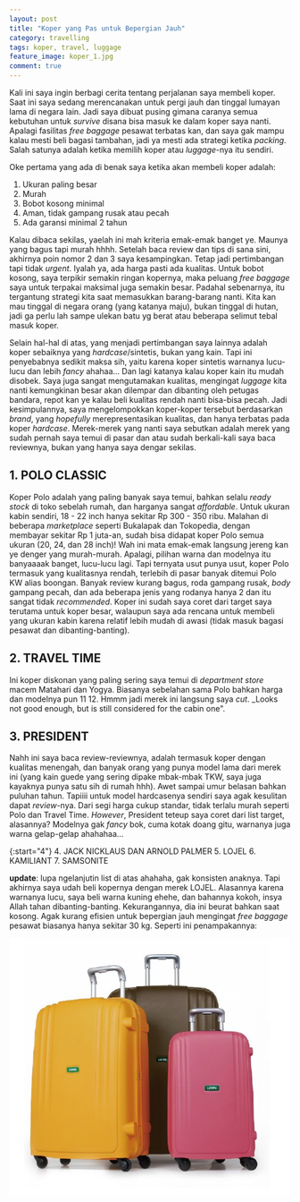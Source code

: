 ```yaml
---
layout: post
title: "Koper yang Pas untuk Bepergian Jauh"
category: travelling
tags: koper, travel, luggage
feature_image: koper_1.jpg
comment: true
---  
```


Kali ini saya ingin berbagi cerita tentang perjalanan saya membeli koper. Saat ini saya sedang merencanakan untuk pergi jauh dan tinggal lumayan lama di negara lain. Jadi saya dibuat pusing gimana caranya semua kebutuhan untuk _survive_ disana bisa masuk ke dalam koper saya nanti. Apalagi fasilitas _free baggage_ pesawat terbatas kan, dan saya gak mampu kalau mesti beli bagasi tambahan, jadi ya mesti ada strategi ketika _packing_. Salah satunya adalah ketika memilih koper atau _luggage_-nya itu sendiri.

Oke pertama yang ada di benak saya ketika akan membeli koper adalah:
1. Ukuran paling besar
2. Murah
3. Bobot kosong minimal
4. Aman, tidak gampang rusak atau pecah
5. Ada garansi minimal 2 tahun

Kalau dibaca sekilas, yaelah ini mah kriteria emak-emak banget ye. Maunya yang bagus tapi murah hhhh. Setelah baca review dan tips di sana sini, akhirnya poin nomor 2 dan 3 saya kesampingkan. Tetap jadi pertimbangan tapi tidak _urgent_. Iyalah ya, ada harga pasti ada kualitas. Untuk bobot kosong, saya terpikir semakin ringan kopernya, maka peluang _free baggage_ saya untuk terpakai maksimal juga semakin besar. Padahal sebenarnya, itu tergantung strategi kita saat memasukkan barang-barang nanti. Kita kan mau tinggal di negara orang (yang katanya maju), bukan tinggal di hutan, jadi ga perlu lah sampe ulekan batu yg berat atau beberapa selimut tebal masuk koper.

Selain hal-hal di atas, yang menjadi pertimbangan saya lainnya adalah koper sebaiknya yang _hardcase_/sintetis, bukan yang kain. Tapi ini penyebabnya sedikit maksa sih, yaitu karena koper sintetis warnanya lucu-lucu dan lebih _fancy_ ahahaa... Dan lagi katanya kalau koper kain itu mudah disobek. Saya juga sangat mengutamakan kualitas, mengingat _luggage_ kita nanti kemungkinan besar akan dilempar dan dibanting oleh petugas bandara, repot kan ye kalau beli kualitas rendah nanti bisa-bisa pecah. Jadi kesimpulannya, saya mengelompokkan koper-koper tersebut berdasarkan _brand_, yang _hopefully_ merepresentasikan kualitas, dan hanya terbatas pada koper _hardcase_. Merek-merek yang nanti saya sebutkan adalah merek yang sudah pernah saya temui di pasar dan atau sudah berkali-kali saya baca reviewnya, bukan yang hanya saya dengar sekilas.

## 1. POLO CLASSIC  

Koper Polo adalah yang paling banyak saya temui, bahkan selalu _ready stock_ di toko sebelah rumah, dan harganya sangat _affordable_. Untuk ukuran kabin sendiri, 18 - 22 inch hanya sekitar Rp 300 - 350 ribu. Malahan di beberapa _marketplace_ seperti Bukalapak dan Tokopedia, dengan membayar sekitar Rp 1 juta-an, sudah bisa didapat koper Polo semua ukuran (20, 24, dan 28 inch)! Wah ini mata emak-emak langsung jereng kan ye denger yang murah-murah. Apalagi, pilihan warna dan modelnya itu banyaaaak banget, lucu-lucu lagi. Tapi ternyata usut punya usut, koper Polo termasuk yang kualitasnya rendah, terlebih di pasar banyak ditemui Polo KW alias boongan. Banyak review kurang bagus, roda gampang rusak, _body_ gampang pecah, dan ada beberapa jenis yang rodanya hanya 2 dan itu sangat tidak _recommended_. Koper ini sudah saya coret dari target saya terutama untuk koper besar, walaupun saya ada rencana untuk membeli yang ukuran kabin karena relatif lebih mudah di awasi (tidak masuk bagasi pesawat dan dibanting-banting).

## 2. TRAVEL TIME  

Ini koper diskonan yang paling sering saya temui di _department store_ macem Matahari dan Yogya. Biasanya sebelahan sama Polo bahkan harga dan modelnya pun 11 12. Hmmm jadi merek ini langsung saya _cut_. _Looks not good enough, but is still considered for the cabin one".

## 3. PRESIDENT  

Nahh ini saya baca review-reviewnya, adalah termasuk koper dengan kualitas menengah, dan banyak orang yang punya model lama dari merek ini (yang kain guede yang sering dipake mbak-mbak TKW, saya juga kayaknya punya satu sih di rumah hhh). Awet sampai umur belasan bahkan puluhan tahun. Tapiiii untuk model hardcasenya sendiri saya agak kesulitan dapat _review_-nya. Dari segi harga cukup standar, tidak terlalu murah seperti Polo dan Travel Time. _However_, President teteup saya coret dari list target, alasannya? Modelnya gak _fancy_ bok, cuma kotak doang gitu, warnanya juga warna gelap-gelap ahahahaa...

{:start="4"}
4. JACK NICKLAUS DAN ARNOLD PALMER
5. LOJEL
6. KAMILIANT
7. SAMSONITE

__update__: lupa ngelanjutin list di atas ahahaha, gak konsisten anaknya. Tapi akhirnya saya udah beli kopernya dengan merek LOJEL. Alasannya karena warnanya lucu, saya beli warna kuning ehehe, dan bahannya kokoh, insya Allah tahan dibanting-banting. Kekurangannya, dia ini beurat bahkan saat kosong. Agak kurang efisien untuk bepergian jauh mengingat _free baggage_ pesawat biasanya hanya sekitar 30 kg. Seperti ini penampakannya:

![koper lojel](/assets/img/lojel.jpg)
